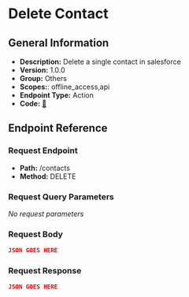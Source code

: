 # Delete Contact

## General Information

- **Description:** Delete a single contact in salesforce
- **Version:** 1.0.0
- **Group:** Others
- **Scopes:**: offline_access,api
- **Endpoint Type:** Action
- **Code:** [🔗](https://github.com/NangoHQ/integration-templates/tree/main/integrations/salesforce-sandbox/actions/delete-contact.ts)

## Endpoint Reference

### Request Endpoint

- **Path:** /contacts
- **Method:** DELETE

### Request Query Parameters

_No request parameters_

### Request Body

```json
JSON GOES HERE
```

### Request Response

```json
JSON GOES HERE
```

